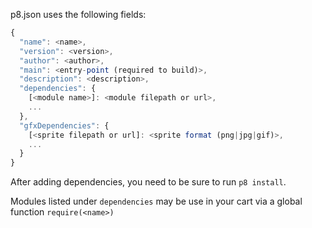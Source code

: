 p8.json uses the following fields:

```js
{
  "name": <name>,
  "version": <version>,
  "author": <author>,
  "main": <entry-point (required to build)>,
  "description": <description>,
  "dependencies": {
    [<module name>]: <module filepath or url>,
    ...
  },
  "gfxDependencies": {
    [<sprite filepath or url]: <sprite format (png|jpg|gif)>,
    ...
  }
}
```

After adding dependencies, you need to be sure to run `p8 install`.

Modules listed under `dependencies` may be use in your cart via a global function `require(<name>)`

